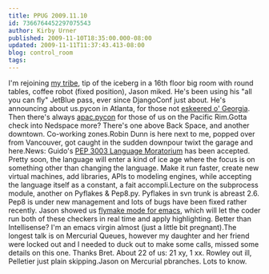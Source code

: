 ```yaml
---
title: PPUG 2009.11.10
id: 7366764452297075543
author: Kirby Urner
published: 2009-11-10T18:35:00.000-08:00
updated: 2009-11-11T11:37:43.413-08:00
blog: control_room
tags: 
---
```


I'm rejoining [my tribe](http://mail.python.org/pipermail/portland/2009-November/000853.html), tip of the iceberg in a 16th floor big room with round tables, coffee robot (fixed position), Jason miked.  He's been using his "all you can fly" JetBlue pass, ever since DjangoConf just about.  He's announcing about us.pycon in Atlanta, for those not [eskeered o' Georgia](http://mail.python.org/pipermail/edu-sig/2009-November/009661.html).  Then there's always [apac.pycon](http://apac.pycon.org/) for those of us on the Pacific Rim.Gotta check into Nedspace more?  There's one above Back Space, and another downtown. Co-working zones.Robin Dunn is here next to me, popped over from Vancouver, got caught in the sudden downpour twixt the garage and here.News: Guido's [PEP 3003 Language Moratorium](http://python.org/dev/peps/pep-3003/) has been accepted.  Pretty soon, the language will enter a kind of ice age where the focus is on something other than changing the language.  Make it run faster, create new virtual machines, add libraries, APIs to modeling engines, while accepting the language itself as a constant, a fait accompli.Lecture on the subprocess module, another on Pyflakes & Pep8.py.  Pyflakes in svn trunk is abreast 2.6.  Pep8 is under new management and lots of bugs have been fixed rather recently.  Jason showed us [flymake mode for emacs](http://www.emacswiki.org/emacs/FlyMake), which will let the coder run both of these checkers in real time and apply highlighting.  Better than Intellisense?  I'm an emacs virgin almost (just a little bit pregnant).The longest talk is on Mercurial Queues, however my daughter and her friend were locked out and I needed to duck out to make some calls, missed some details on this one.  Thanks Bret.  About 22 of us: 21 xy, 1 xx.  Rowley out ill, Pelletier just plain skipping.Jason on Mercurial pbranches.  Lots to know.